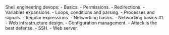 Shell engineering devops:
	- Basics.
	- Permissions.
	- Redirections.
	- Variables expansions.
	- Loops, conditions and parsing.
	- Processes and signals.
	- Regular expressions.
	- Networking basics.
	- Networking basics #1.
	- Web infrastructure design.
	- Configuration management.
	- Attack is the best defense.
	- SSH.
	- Web server.
